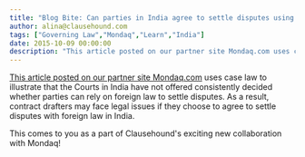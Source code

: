 ```yaml
---
title: "Blog Bite: Can parties in India agree to settle disputes using foreign law?"
author: alina@clausehound.com
tags: ["Governing Law","Mondaq","Learn","India"]
date: 2015-10-09 00:00:00
description: "This article posted on our partner site Mondaq.com uses case law to illustrate that the Courts in India have not offered consistently decided whether parties can rely on foreign law to settle dispute..."
---
```


[This article posted on our partner site Mondaq.com](http://www.mondaq.com/india/x/433430/Arbitration+Dispute+Resolution/Whether+Indian+Parties+Can+Choose+Foreign+Law+To+Settle+Disputes) uses case law to illustrate that the Courts in India have not offered consistently decided whether parties can rely on foreign law to settle disputes. As a result, contract drafters may face legal issues if they choose to agree to settle disputes with foreign law in India.

This comes to you as a part of Clausehound's exciting new collaboration with Mondaq!